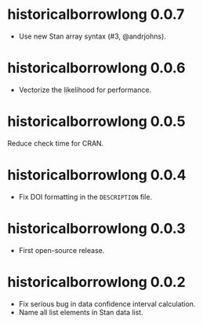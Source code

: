 # historicalborrowlong 0.0.7

* Use new Stan array syntax (#3, @andrjohns).

# historicalborrowlong 0.0.6

* Vectorize the likelihood for performance.

# historicalborrowlong 0.0.5

Reduce check time for CRAN.

# historicalborrowlong 0.0.4

* Fix DOI formatting in the `DESCRIPTION` file.

# historicalborrowlong 0.0.3

* First open-source release.

# historicalborrowlong 0.0.2

* Fix serious bug in data confidence interval calculation.
* Name all list elements in Stan data list.
